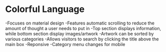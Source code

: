 Colorful Language
===

-Focuses on material design
-Features automatic scrolling to reduce the amount of thought a user needs to put in
-Top section displays information, while bottom section display images/artwork
-Artwork can be sorted by various categories
-Allows visitors to search by clicking the title above the main box
-Reponsive
-Category menu changes for mobile